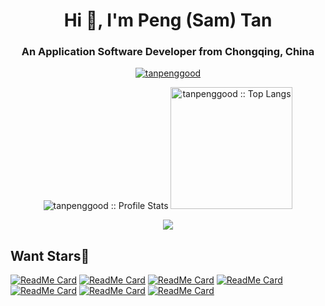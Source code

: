 <h1 align="center">Hi 👋, I'm Peng (Sam) Tan</h1>
<h3 align="center">An Application Software Developer from Chongqing, China</h3>

<p align="center">
  <a href="https://github.com/ryo-ma/github-profile-trophy">
    <img src="https://github-profile-trophy.vercel.app/?username=tanpenggood&theme=onedark&row=1&column=6" alt="tanpenggood" />
  </a>
</p>

<p align="center">
  <img heigth="195" src="https://github-readme-stats.vercel.app/api?username=tanpenggood&show_icons=true&theme=synthwave" alt="tanpenggood :: Profile Stats" />
  <img height="195" src="https://github-readme-stats.vercel.app/api/top-langs/?username=tanpenggood&langs_count=10&theme=synthwave&layout=compact" alt="tanpenggood :: Top Langs" />
</p>

<p align="center">
  <a href="https://github.com/tanpenggood">
    <img src="https://streak-stats.demolab.com/?user=tanpenggood&theme=dark"/>
  </a>
</p>

## Want Stars🌟

<p align="center">

[![ReadMe Card](https://github-readme-stats.vercel.app/api/pin/?username=tanpenggood&repo=zhuangbi&theme=radical)](https://github.com/tanpenggood/zhuangbi)
[![ReadMe Card](https://github-readme-stats.vercel.app/api/pin/?username=tanpenggood-best-practices&repo=build-any&theme=gruvbox)](https://github.com/tanpenggood-best-practices/build-any)
[![ReadMe Card](https://github-readme-stats.vercel.app/api/pin/?username=tanpenggood&repo=auto-browser-script-engine&theme=dracula)](https://github.com/tanpenggood/auto-browser-script-engine)
[![ReadMe Card](https://github-readme-stats.vercel.app/api/pin/?username=tanpenggood-best-practices&repo=spring-boot-redis-stream&theme=cobalt)](https://github.com/tanpenggood-best-practices/spring-boot-redis-stream)
[![ReadMe Card](https://github-readme-stats.vercel.app/api/pin/?username=tanpenggood-best-practices&repo=deploying-multiple-web-applications&theme=merko)](https://github.com/tanpenggood-best-practices/deploying-multiple-web-applications)
[![ReadMe Card](https://github-readme-stats.vercel.app/api/pin/?username=tanpenggood&repo=xiaohongshu&theme=radical)](https://github.com/tanpenggood/xiaohongshu)
[![ReadMe Card](https://github-readme-stats.vercel.app/api/pin/?username=tanpenggood&repo=location-top-1000&theme=radical)](https://github.com/tanpenggood/location-top-1000)
</p>
